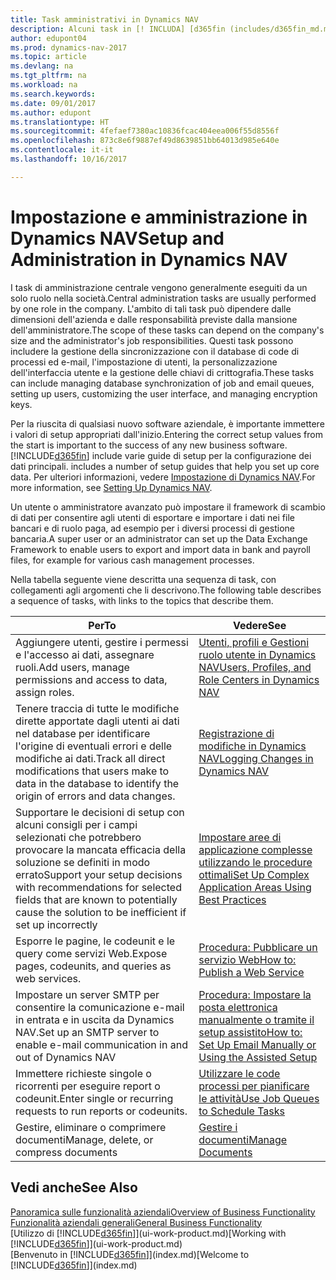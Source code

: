 ```yaml
---
title: Task amministrativi in Dynamics NAV
description: Alcuni task in [! INCLUDA] [d365fin (includes/d365fin_md.md)] richiedono un setup e un'amministrazione centrale. In questa sezione, viene fornita una descrizione di tali task e informazioni su come utilizzarli.
author: edupont04
ms.prod: dynamics-nav-2017
ms.topic: article
ms.devlang: na
ms.tgt_pltfrm: na
ms.workload: na
ms.search.keywords: 
ms.date: 09/01/2017
ms.author: edupont
ms.translationtype: HT
ms.sourcegitcommit: 4fefaef7380ac10836fcac404eea006f55d8556f
ms.openlocfilehash: 873c8e6f9887ef49d8639851bb64013d985e640e
ms.contentlocale: it-it
ms.lasthandoff: 10/16/2017

---
```

# <a name="setup-and-administration-in-dynamics-nav"></a><span data-ttu-id="71e49-104">Impostazione e amministrazione in Dynamics NAV</span><span class="sxs-lookup"><span data-stu-id="71e49-104">Setup and Administration in Dynamics NAV</span></span>
<span data-ttu-id="71e49-105">I task di amministrazione centrale vengono generalmente eseguiti da un solo ruolo nella società.</span><span class="sxs-lookup"><span data-stu-id="71e49-105">Central administration tasks are usually performed by one role in the company.</span></span> <span data-ttu-id="71e49-106">L'ambito di tali task può dipendere dalle dimensioni dell'azienda e dalle responsabilità previste dalla mansione dell'amministratore.</span><span class="sxs-lookup"><span data-stu-id="71e49-106">The scope of these tasks can depend on the company's size and the administrator's job responsibilities.</span></span> <span data-ttu-id="71e49-107">Questi task possono includere la gestione della sincronizzazione con il database di code di processi ed e-mail, l'impostazione di utenti, la personalizzazione dell'interfaccia utente e la gestione delle chiavi di crittografia.</span><span class="sxs-lookup"><span data-stu-id="71e49-107">These tasks can include managing database synchronization of job and email queues, setting up users, customizing the user interface, and managing encryption keys.</span></span>  

<span data-ttu-id="71e49-108">Per la riuscita di qualsiasi nuovo software aziendale, è importante immettere i valori di setup appropriati dall'inizio.</span><span class="sxs-lookup"><span data-stu-id="71e49-108">Entering the correct setup values from the start is important to the success of any new business software.</span></span> [!INCLUDE[d365fin](includes/d365fin_md.md)]<span data-ttu-id="71e49-109"> include varie guide di setup per la configurazione dei dati principali.</span><span class="sxs-lookup"><span data-stu-id="71e49-109"> includes a number of setup guides that help you set up core data.</span></span> <span data-ttu-id="71e49-110">Per ulteriori informazioni, vedere [Impostazione di Dynamics NAV](setup.md).</span><span class="sxs-lookup"><span data-stu-id="71e49-110">For more information, see [Setting Up Dynamics NAV](setup.md).</span></span>

<!--Whether you use [!INCLUDE[rim](../../includes/rim_md.md)] to implement setup values or you manually enter them in the new company, you can support your setup decisions with some general recommendations for selected setup fields that are known to potentially cause the solution to be inefficient if defined incorrectly.-->  

<span data-ttu-id="71e49-111">Un utente o amministratore avanzato può impostare il framework di scambio di dati per consentire agli utenti di esportare e importare i dati nei file bancari e di ruolo paga, ad esempio per i diversi processi di gestione bancaria.</span><span class="sxs-lookup"><span data-stu-id="71e49-111">A super user or an administrator can set up the Data Exchange Framework to enable users to export and import data in bank and payroll files, for example for various cash management processes.</span></span>  

<span data-ttu-id="71e49-112">Nella tabella seguente viene descritta una sequenza di task, con collegamenti agli argomenti che li descrivono.</span><span class="sxs-lookup"><span data-stu-id="71e49-112">The following table describes a sequence of tasks, with links to the topics that describe them.</span></span>   

|<span data-ttu-id="71e49-113">**Per**</span><span class="sxs-lookup"><span data-stu-id="71e49-113">**To**</span></span>|<span data-ttu-id="71e49-114">**Vedere**</span><span class="sxs-lookup"><span data-stu-id="71e49-114">**See**</span></span>|  
|------------|-------------|  
|<span data-ttu-id="71e49-115">Aggiungere utenti, gestire i permessi e l'accesso ai dati, assegnare ruoli.</span><span class="sxs-lookup"><span data-stu-id="71e49-115">Add users, manage permissions and access to data, assign roles.</span></span>|[<span data-ttu-id="71e49-116">Utenti, profili e Gestioni ruolo utente in Dynamics NAV</span><span class="sxs-lookup"><span data-stu-id="71e49-116">Users, Profiles, and Role Centers in Dynamics NAV</span></span>](admin-users-profiles-roles.md)|  
|<span data-ttu-id="71e49-117">Tenere traccia di tutte le modifiche dirette apportate dagli utenti ai dati nel database per identificare l'origine di eventuali errori e delle modifiche ai dati.</span><span class="sxs-lookup"><span data-stu-id="71e49-117">Track all direct modifications that users make to data in the database to identify the origin of errors and data changes.</span></span>|[<span data-ttu-id="71e49-118">Registrazione di modifiche in Dynamics NAV</span><span class="sxs-lookup"><span data-stu-id="71e49-118">Logging Changes in Dynamics NAV</span></span>](across-log-changes.md)|  
|<span data-ttu-id="71e49-119">Supportare le decisioni di setup con alcuni consigli per i campi selezionati che potrebbero provocare la mancata efficacia della soluzione se definiti in modo errato</span><span class="sxs-lookup"><span data-stu-id="71e49-119">Support your setup decisions with recommendations for selected fields that are known to potentially cause the solution to be inefficient if set up incorrectly</span></span>|[<span data-ttu-id="71e49-120">Impostare aree di applicazione complesse utilizzando le procedure ottimali</span><span class="sxs-lookup"><span data-stu-id="71e49-120">Set Up Complex Application Areas Using Best Practices</span></span>](set-up-complex-application-areas-using-best-practices.md)|  
|<span data-ttu-id="71e49-121">Esporre le pagine, le codeunit e le query come servizi Web.</span><span class="sxs-lookup"><span data-stu-id="71e49-121">Expose pages, codeunits, and queries as web services.</span></span>|[<span data-ttu-id="71e49-122">Procedura: Pubblicare un servizio Web</span><span class="sxs-lookup"><span data-stu-id="71e49-122">How to: Publish a Web Service</span></span>](across-how-publish-web-service.md)|  
|<span data-ttu-id="71e49-123">Impostare un server SMTP per consentire la comunicazione e-mail in entrata e in uscita da Dynamics NAV.</span><span class="sxs-lookup"><span data-stu-id="71e49-123">Set up an SMTP server to enable e-mail communication in and out of Dynamics NAV</span></span>| [<span data-ttu-id="71e49-124">Procedura: Impostare la posta elettronica manualmente o tramite il setup assistito</span><span class="sxs-lookup"><span data-stu-id="71e49-124">How to: Set Up Email Manually or Using the Assisted Setup</span></span>](madeira-how-setup-email.md)|  
|<span data-ttu-id="71e49-125">Immettere richieste singole o ricorrenti per eseguire report o codeunit.</span><span class="sxs-lookup"><span data-stu-id="71e49-125">Enter single or recurring requests to run reports or codeunits.</span></span>|[<span data-ttu-id="71e49-126">Utilizzare le code processi per pianificare le attività</span><span class="sxs-lookup"><span data-stu-id="71e49-126">Use Job Queues to Schedule Tasks</span></span>](admin-job-queues-schedule-tasks.md)|  
|<span data-ttu-id="71e49-127">Gestire, eliminare o comprimere documenti</span><span class="sxs-lookup"><span data-stu-id="71e49-127">Manage, delete, or compress documents</span></span>|[<span data-ttu-id="71e49-128">Gestire i documenti</span><span class="sxs-lookup"><span data-stu-id="71e49-128">Manage Documents</span></span>](admin-manage-documents.md)|  

## <a name="see-also"></a><span data-ttu-id="71e49-129">Vedi anche</span><span class="sxs-lookup"><span data-stu-id="71e49-129">See Also</span></span>
[<span data-ttu-id="71e49-130">Panoramica sulle funzionalità aziendali</span><span class="sxs-lookup"><span data-stu-id="71e49-130">Overview of Business Functionality</span></span>](madeira-business-functionality.md)  
[<span data-ttu-id="71e49-131">Funzionalità aziendali generali</span><span class="sxs-lookup"><span data-stu-id="71e49-131">General Business Functionality</span></span>](ui-across-business-areas.md)  
<span data-ttu-id="71e49-132">[Utilizzo di [!INCLUDE[d365fin](includes/d365fin_md.md)]](ui-work-product.md)</span><span class="sxs-lookup"><span data-stu-id="71e49-132">[Working with [!INCLUDE[d365fin](includes/d365fin_md.md)]](ui-work-product.md)</span></span>  
<span data-ttu-id="71e49-133">[Benvenuto in [!INCLUDE[d365fin](includes/d365fin_md.md)]](index.md)</span><span class="sxs-lookup"><span data-stu-id="71e49-133">[Welcome to [!INCLUDE[d365fin](includes/d365fin_md.md)]](index.md)</span></span>  

